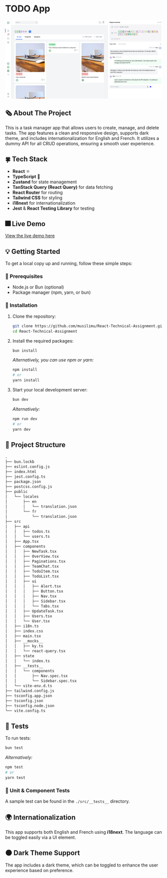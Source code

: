 # TODO App
![Light theme](https://github.com/musilimu/React-Technical-Assignment/blob/main/public/light.png)

## 🗞️ About The Project
This is a task manager app that allows users to create, manage, and delete tasks. The app features a clean and responsive design, supports dark theme, and includes internationalization for English and French. It utilizes a dummy API for all CRUD operations, ensuring a smooth user experience.

## 🍀 Tech Stack
- **React** ⚛
- **TypeScript** 🦕
- **Zustand** for state management
- **TanStack Query (React Query)** for data fetching
- **React Router** for routing
- **Tailwind CSS** for styling
- **i18next** for internationalization
- **Jest** & **React Testing Library** for testing

## 🎆 Live Demo
[View the live demo here](https://asigment.netlify.app/)

## 💡 Getting Started
To get a local copy up and running, follow these simple steps:

### 🚨 Prerequisites
- Node.js or Bun (optional)
- Package manager (npm, yarn, or bun)

### 🔩 Installation
1. Clone the repository:
   ```bash
   git clone https://github.com/musilimu/React-Technical-Assignment.git
   cd React-Technical-Assignment
   ```

2. Install the required packages:
   ```bash
   bun install
   ```
   *Alternatively, you can use npm or yarn:*
   ```bash
   npm install
   # or
   yarn install
   ```

3. Start your local development server:
   ```bash
   bun dev
   ```
   *Alternatively:*
   ```bash
   npm run dev
   # or
   yarn dev
   ```

## 📂 Project Structure
```
.
├── bun.lockb
├── eslint.config.js
├── index.html
├── jest.config.ts
├── package.json
├── postcss.config.js
├── public
│   └── locales
│       ├── en
│       │   └── translation.json
│       └── fr
│           └── translation.json
├── src
│   ├── api
│   │   ├── todos.ts
│   │   └── users.ts
│   ├── App.tsx
│   ├── components
│   │   ├── NewTask.tsx
│   │   ├── OverView.tsx
│   │   ├── Paginations.tsx
│   │   ├── TeamChat.tsx
│   │   ├── TodoItem.tsx
│   │   ├── TodoList.tsx
│   │   ├── ui
│   │   │   ├── Alert.tsx
│   │   │   ├── Button.tsx
│   │   │   ├── Nav.tsx
│   │   │   ├── Sidebar.tsx
│   │   │   └── Tabs.tsx
│   │   ├── UpdateTask.tsx
│   │   ├── Users.tsx
│   │   └── User.tsx
│   ├── i18n.ts
│   ├── index.css
│   ├── main.tsx
│   ├── __mocks__
│   │   ├── ky.ts
│   │   └── react-query.tsx
│   ├── state
│   │   └── index.ts
│   ├── __tests__
│   │   └── components
│   │       ├── Nav.spec.tsx
│   │       └── Sidebar.spec.tsx
│   └── vite-env.d.ts
├── tailwind.config.js
├── tsconfig.app.json
├── tsconfig.json
├── tsconfig.node.json
└── vite.config.ts
```

## 🧪 Tests
To run tests:
```bash
bun test
```
*Alternatively:*
```bash
npm test
# or
yarn test
```
### 🧪 Unit & Component Tests
A sample test can be found in the `./src/__tests__` directory.

## 🌍 Internationalization
This app supports both English and French using **i18next**. The language can be toggled easily via a UI element.

## 🌑 Dark Theme Support
The app includes a dark theme, which can be toggled to enhance the user experience based on preference.
